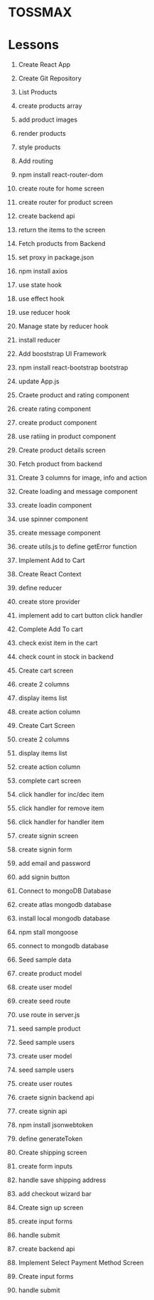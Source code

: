 # TOSSMAX

# Lessons

1. Create React App
2. Create Git Repository

3. List Products
4. create products array
5. add product images
6. render products
7. style products

8. Add routing
9. npm install react-router-dom
10. create route for home screen
11. create router for product screen

12. create backend api
13. return the items to the screen

14. Fetch products from Backend
15. set proxy in package.json
16. npm install axios
17. use state hook
18. use effect hook
19. use reducer hook

20. Manage state by reducer hook
21. install reducer

22. Add booststrap UI Framework
23. npm install react-bootstrap bootstrap
24. update App.js

25. Craete product and rating component
26. create rating component
27. create product component
28. use ratiing in product component

29. Create product details screen
30. Fetch product from backend
31. Create 3 columns for image, info and action

32. Create loading and message component
33. create loadin component
34. use spinner component
35. create message component
36. create utils.js to define getError function

37. Implement Add to Cart
38. Create React Context
39. define reducer
40. create store provider
41. implement add to cart button click handler

42. Complete Add To cart
43. check exist item in the cart
44. check count in stock in backend

45. Create cart screen
46. create 2 columns
47. display items list
48. create action column

49. Create Cart Screen
50. create 2 columns
51. display items list
52. create action column

53. complete cart screen
54. click handler for inc/dec item
55. click handler for remove item
56. click handler for handler item

57. create signin screen
58. create signin form
59. add email and password
60. add signin button

61. Connect to mongoDB Database
62. create atlas mongodb database
63. install local mongodb database
64. npm stall mongoose
65. connect to mongodb database

66. Seed sample data
67. create product model
68. create user model
69. create seed route
70. use route in server.js
71. seed sample product

72. Seed sample users
73. create user model
74. seed sample users
75. create user routes

76. craete signin backend api
77. create signin api
78. npm install jsonwebtoken
79. define generateToken

80. Create shipping screen
81. create form inputs
82. handle save shipping address
83. add checkout wizard bar

84. Create sign up screen
85. create input forms
86. handle submit
87. create backend api

88. Implement Select Payment Method Screen
89. Create input forms
90. handle submit

